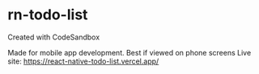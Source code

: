 # rn-todo-list
Created with CodeSandbox

Made for mobile app development. Best if viewed on phone screens
Live site: https://react-native-todo-list.vercel.app/
